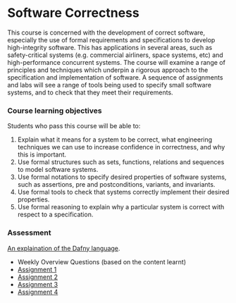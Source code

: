 # Software Correctness

This course is concerned with the development of correct software, especially the use of formal requirements and specifications to develop high-integrity software. This has applications in several areas, such as safety-critical systems (e.g. commercial airliners, space systems, etc) and high-performance concurrent systems. The course will examine a range of principles and techniques which underpin a rigorous approach to the specification and implementation of software. A sequence of assignments and labs will see a range of tools being used to specify small software systems, and to check that they meet their requirements.

### Course learning objectives
Students who pass this course will be able to:
1. Explain what it means for a system to be correct, what engineering techniques we can use to increase confidence in correctness, and why this is important.
2. Use formal structures such as sets, functions, relations and sequences to model software systems.
3. Use formal notations to specify desired properties of software systems, such as assertions, pre and postconditions, variants, and invariants.
4. Use formal tools to check that systems correctly implement their desired properties.
5. Use formal reasoning to explain why a particular system is correct with respect to a specification.

### Assessment

[An explaination of the Dafny language](/Dafny.md).

- Weekly Overview Questions (based on the content learnt)
- [Assignment 1](Assignment%201)
- [Assignment 2](Assignment%201)
- [Assignment 3](Assignment%203)
- [Assignment 4](Assignment%204)
